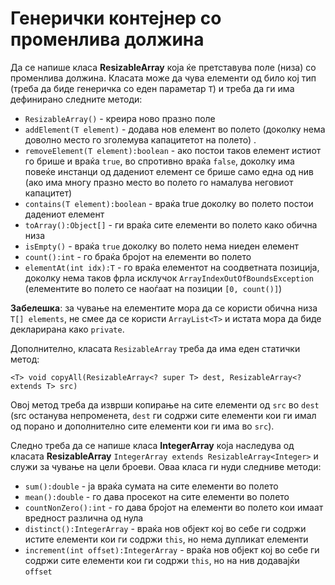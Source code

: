 # Генерички контејнер со променлива должина

Да се напише класа **ResizableArray** која ќе претставува поле (низа) со променлива должина. Класата може да чува
елементи од било кој тип (треба да биде генеричка со еден параметар `T`) и треба да ги има дефинирано следните методи:

- `ResizableArray()` - креира ново празно поле
- `addElement(T element)` - додава нов елемент во полето (доколку нема доволно место го зголемува капацитетот на полето)
  .
- `removeElement(T element):boolean` - aко постои таков елемент истиот го брише и враќа `true`, во спротивно
  враќа `false`, доколку има повеќе инстанци од дадениот елемент се брише само една од нив (ако има многу празно место
  во полето го намалува неговиот капацитет)
- `contains(T element):boolean` - враќа true доколку во полето постои дадениот елемент
- `toArray():Object[]` - ги враќа сите елементи во полето како обична низа
- `isEmpty()` - враќа `true` доколку во полето нема ниеден елемент
- `count():int` - го браќа бројот на елементи во полето
- `elementAt(int idx):T` - го враќа елементот на соодветната позиција, доколку нема таков фрла исклучок
  `ArrayIndexOutOfBoundsException` (елементите во полето се наоѓаат на позиции `[0, count()]`)

**Забелешка**: за чување на елементите мора да се користи обична низа `Т[] elements`, не смее да се
користи `ArrayList<T>` и истата мора да биде декларирана како `private`.

Дополнително, класата `ResizableArray` треба да има еден статички метод:

`<T> void copyAll(ResizableArray<? super T> dest, ResizableArray<? extends T> src)`

Овој метод треба да изврши копирање на сите елементи од `src` во `dest` (src останува непроменета, `dest` ги содржи сите
елементи кои ги имал од порано и дополнително сите елементи кои ги има во `src`).

Следно треба да се напише класа **IntegerArray** која наследува од класата
**ResizableArray** `IntegerArray extends ResizableArray<Integer>` и служи за чување на цели броеви. Оваа класа ги нуди
следниве методи:

- `sum():double` - ја враќа сумата на сите елементи во полето
- `mean():double` - го дава просекот на сите елементи во полето
- `countNonZero():int` - го дава бројот на елементи во полето кои имаат вредност различна од нула
- `distinct():IntegerArray` - враќа нов објект кој во себе ги содржи истите елементи кои ги содржи `this`, но нема
  дупликат елементи
- `increment(int offset):IntegerArray` - враќа нов објект кој во себе ги содржи сите елемeнти кои ги содржи `this`, но
  на нив додавајќи `offset`